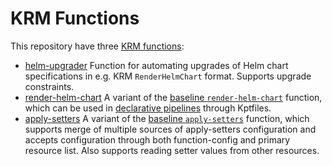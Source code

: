 # KRM Functions

This repository have three [KRM functions](https://medium.com/@michael.vittrup.larsen/replacing-helm-and-kustomize-with-krm-functions-a-new-approach-to-configuration-management-676212cc1332):

- [helm-upgrader](docs/helm-upgrader.md) Function for automating
  upgrades of Helm chart specifications in e.g. KRM `RenderHelmChart`
  format. Supports upgrade constraints.
- [render-helm-chart](docs/render-helm-chart.md) A variant of the
  [baseline
  `render-helm-chart`](https://catalog.kpt.dev/render-helm-chart/v0.2/)
  function, which can be used in [declarative
  pipelines](https://kpt.dev/book/04-using-functions/01-declarative-function-execution)
  through Kptfiles.
- [apply-setters](docs/apply-setters.md) A variant of the [baseline
  `apply-setters`](https://catalog.kpt.dev/apply-setters/v0.2/)
  function, which supports merge of multiple sources of
  apply-setters configuration and accepts configuration through both
  function-config and primary resource list. Also supports reading
  setter values from other resources.
